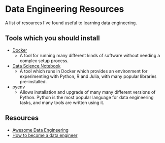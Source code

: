 # Data Engineering Resources
A list of resources I've found useful to learning data engineering.

## Tools which you should install
* [Docker](https://www.docker.com)
  - A tool for running many different kinds of software without needing a complex setup process.
* [Data Science Notebook](https://hub.docker.com/r/jupyter/datascience-notebook)
  - A tool which runs in Docker which provides an environment for experimenting with Python, R and Julia, with many popular libraries pre-installed.
* [pyenv](https://github.com/pyenv/pyenv)
  - Allows installation and upgrade of many many different versions of Python. Python is the most popular language for data engineering tasks, and many tools are written using it.


## Resources
* [Awesome Data Engineering](https://awesomedataengineering.com)
* [How to become a data engineer](https://khashtamov.com/en/how-to-become-a-data-engineer/)

